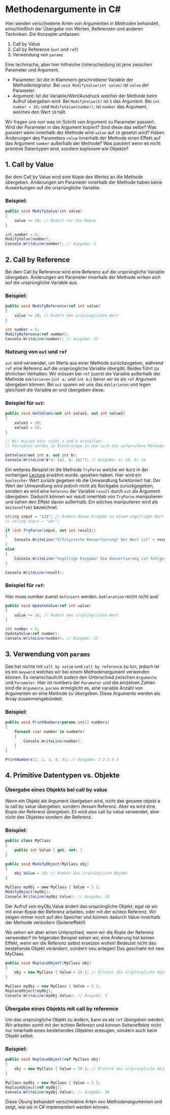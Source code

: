 # Methodenargumente in C#

Hier werden verschiedene Arten von Argumenten in Methoden behandelt, einschließlich der Übergabe von Werten, Referenzen und anderen Techniken. Die Konzepte umfassen:

1. Call by Value
2. Call by Reference (`out` und `ref`)
3. Verwendung von `params`

Eine technische, aber hier hilfreiche Unterscheidung ist jene zwischen Parameter und Argument.
* Parameter: Ist die in Klammern geschriebene Variable der Methodensignatur. Bei ``void ModifyValue(int value)`` ist ``value`` der Parameter.
* Argument: Ist die Variable/Wert/Ausdruck welcher der Methode beim Aufruf übergeben wird. Bei ``ModifyValue(5)`` ist ``5`` das Argument. Bei ``int number = 10;`` und ``ModifyValue(number)``, ist ``number`` das Argument, welches den Wert ``10`` hält.

Wir fragen uns nun was im Schritt von Argument zu Parameter passiert. Wird der Parameter in das Argument kopiert? Sind diese das selbe? Was passiert wenn innerhalb der Methode wird ``value`` auf ``10`` gesetzt wird? Haben Änderungen des Parameters ``value`` innerhalb der Methode einen Effekt auf das Argument ``number`` außerhalb der Methode? Was passiert wenn es nicht primitive Datentypen sind, sondern koplexere wie Objekte? 

## 1. Call by Value
Bei dem Call by Value wird eine Kopie des Wertes an die Methode übergeben. Änderungen am Parameter innerhalb der Methode haben keine Auswirkungen auf die ursprüngliche Variable.

### Beispiel:
```csharp
public void ModifyValue(int value)
{
    value += 10; // Ändert nur die Kopie
}

int number = 5;
ModifyValue(number);
Console.WriteLine(number); // Ausgabe: 5
```

## 2. Call by Reference

Bei dem Call by Reference wird eine Referenz auf die ursprüngliche Variable übergeben. Änderungen am Parameter innerhalb der Methode wirken sich auf die ursprüngliche Variable aus.

### Beispiel:
```csharp
public void ModifyReference(ref int value)
{
    value += 10; // Ändert den ursprünglichen Wert
}

int number = 5;
ModifyReference(ref number);
Console.WriteLine(number); // Ausgabe: 15
```

### Nutzung von `out` und `ref`

`out` wird verwendet, um Werte aus einer Methode zurückzugeben, während `ref` eine Referenz auf die ursprüngliche Variable übergibt.
Beides führt zu ähnlichen Verhalten. Wir müssen bei `ref` zuerst die Variable außerhalb der Methode `deklarieren` (`int a;` und `int b;`) bevor wir es als `ref` Argument übergeben können.
Bei `out` sparen wir uns das `deklarieren` und legen gleichzeit die Variable an und übergeben diese.
### Beispiel für `out`:
```csharp
public void GetValues(out int value1, out int value2)
{
    value1 = 10;
    value2 = 20;
}

// Wir müssen hier nicht a und b erstellen! 
// Variablen werden im Block/Scope in dem sich die aufgerufene Methode befindet angelegt

GetValues(out int a, out int b);
Console.WriteLine($"a: {a}, b: {b}"); // Ausgabe: a: 10, b: 20
```

Ein weiteres Beispiel ist die Methode `TryParse` welche wir kurz in der vorherigen [Lecture](https://github.com/MrStrelow/BBRZ/blob/main/JET/modul_1_grundlagen/L02BasicProgrammingConcepts/L02BasicProgrammingConcepts/L02.1VariablenUmwandeln.md) erwähnt wurde. 
gesehen haben. Hier wird ein `boolescher` Wert zurück gegeben ob die Umwandlung funktioniert hat.
Der Wert der Umwandlung wird jedoch nicht als Rückgabe zurückgegeben, sondern es wird eine `Referenz` der Variable `result` durch `out` als Argument übergeben.
Dadurch können wir result innerhlab von `TryParse` manipulieren und sehen den Effekt davon außerhalb.
Ein solches manipulieren wird als `Seiteneffekt` bezeichnet.

```csharp
string input = "123"; // Ändere diese Eingabe zu einem ungültigen Wert wie "abc"
// string input = "abc"; 

if (int.TryParse(input, out int result))
{
    Console.WriteLine("Erfolgreiche Konvertierung! Der Wert ist" + result);
}
else
{
    Console.WriteLine("Ungültige Eingabe! Die Konvertierung ist fehlgeschlagen: Wert: " + result);
}

Console.WriteLine(result);
```


### Beispiel für `ref`:
Hier muss number zuerst `definiert` werden. `Deklaration` reicht nicht aus!
```csharp
public void UpdateValue(ref int value)
{
    value += 10; // Ändert den ursprünglichen Wert
}

int number = 5;
UpdateValue(ref number);
Console.WriteLine(number); // Ausgabe: 15
```

## 3. Verwendung von `params`
Das hat nichts mit `call by value` und `call by reference` zu tun, jedoch ist es ein `keyword` welches wir bei einem Methodenargument verwenden können.
Es veranschaulicht zudem den Unterschied zwischen `Argumente` und `Parameter`. Hier ist numbers der `Parameter` und die einzelnen Zahlen sind die `Argumente`.
`params` ermöglicht es, eine variable Anzahl von Argumenten an eine Methode zu übergeben. Diese Argumente werden als Array zusammengebündelt.

### Beispiel:
```csharp
public void PrintNumbers(params int[] numbers)
{
    foreach (var number in numbers)
    {
        Console.WriteLine(number);
    }
}

PrintNumbers(1, 2, 3, 4, 5); // Ausgabe: 1 2 3 4 5
```

## 4. Primitive Datentypen vs. Objekte

### Übergabe eines Objekts bei call by value
Wenn ein Objekt als Argument übergeben wird, nicht das gesame objekt a la call by value übergeben, sondern dessen Referenz. Aber es wird eine Kopie der Referenz übergeben. Es wird also call by value verwendet, aber nicht des Objektes sondern der Referenz. 

### Beispiel:
```csharp
public class MyClass
{
    public int Value { get; set; }
}

public void ModifyObject(MyClass obj)
{
    obj.Value = 10; // Ändert das ursprüngliche Objekt
}

MyClass myObj = new MyClass { Value = 5 };
ModifyObject(myObj);
Console.WriteLine(myObj.Value); // Ausgabe: 10
```

Der Aufruf von myObj.Value ändert das ursprüngliche Objekt, egal ob wir mit einer Kopie der Referenz arbeiten, oder mit der echten Referenz. Wir zeigen immer noch auf den Speicher und können dadurch Value innerhalb der Methode verändern (Seiteneffekt!)

Wo sehen wir aber einen Unterschied, wenn wir die Kopie der Referenz verwenden?
Im folgenden Beispiel sehen wir, eine Änderung hat keinen Effekt, wenn wir die Referenz selbst ersetzen wollen! Bedeutet nicht das bestehende Objekt verändern, sondern neu anlegen!
Das geschieht mit new MyClass.
```csharp
public void ReplaceObject(MyClass obj)
{
    obj = new MyClass { Value = 20 }; // Ersetzt das ursprüngliche Objekt
}

MyClass myObj = new MyClass { Value = 5 };
ReplaceObject(myObj);
Console.WriteLine(myObj.Value); // Ausgabe: 5
```

### Übergabe eines Objekts mit call by reference
Um das ursprüngliche Objekt zu ändern, kann es als `ref` übergeben werden. Wir arbeiten somit mit der echten Referezn und können Seiteneffekte nicht nur innerhalb eines bestehendes Objektes erzeugen, sondern auch beim Objekt selbst.

### Beispiel:
```csharp
public void ReplaceObject(ref MyClass obj)
{
    obj = new MyClass { Value = 20 }; // Ersetzt das ursprüngliche Objekt
}

MyClass myObj = new MyClass { Value = 5 };
ReplaceObject(ref myObj);
Console.WriteLine(myObj.Value); // Ausgabe: 20
```

Diese Übung behandelt verschiedene Arten von Methodenargumenten und zeigt, wie sie in C# implementiert werden können.